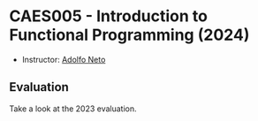 # CAES005 - Introduction to Functional Programming (2024)

- Instructor: [Adolfo Neto](http://adolfont.github.io) 



## Evaluation

Take a look at the 2023 evaluation. 
